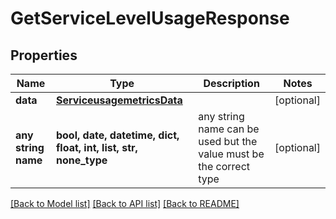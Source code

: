 # GetServiceLevelUsageResponse


## Properties
Name | Type | Description | Notes
------------ | ------------- | ------------- | -------------
**data** | [**ServiceusagemetricsData**](ServiceusagemetricsData.md) |  | [optional] 
**any string name** | **bool, date, datetime, dict, float, int, list, str, none_type** | any string name can be used but the value must be the correct type | [optional]

[[Back to Model list]](../README.md#documentation-for-models) [[Back to API list]](../README.md#documentation-for-api-endpoints) [[Back to README]](../README.md)


